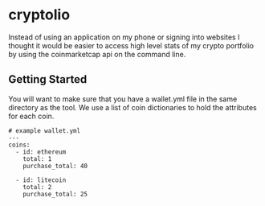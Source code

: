 # cryptolio
Instead of using an application on my phone or signing into websites I thought it would be easier to access high level stats of my crypto portfolio by using the coinmarketcap api on the command line. 

## Getting Started
You will want to make sure that you have a wallet.yml file in the same directory as the tool. We use a list of coin dictionaries to hold the attributes for each coin.
```
# example wallet.yml
---
coins:
  - id: ethereum
    total: 1
    purchase_total: 40

  - id: litecoin
    total: 2
    purchase_total: 25
```

